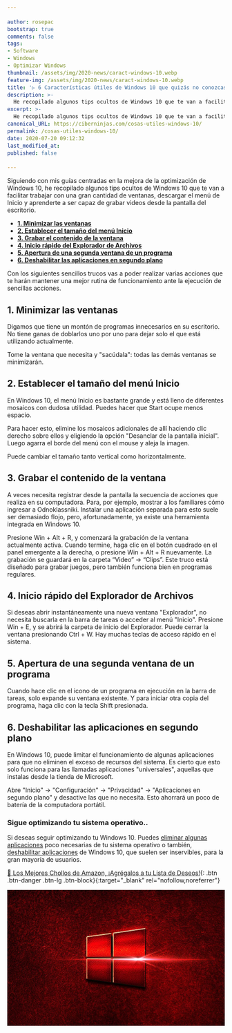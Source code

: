 ```yaml
---

author: rosepac
bootstrap: true
comments: false
tags:
- Software
- Windows
- Optimizar Windows
thumbnail: /assets/img/2020-news/caract-windows-10.webp
feature-img: /assets/img/2020-news/caract-windows-10.webp
title: '▷ 6 Características útiles de Windows 10 que quizás no conozcas'
description: >-
  He recopilado algunos tips ocultos de Windows 10 que te van a facilitar trabajar con una gran cantidad de ventanas, descargar el menú de Inicio y aprenderte a ser capaz de grabar videos desde la pantalla del escritorio.
excerpt: >-
  He recopilado algunos tips ocultos de Windows 10 que te van a facilitar trabajar con una gran cantidad de ventanas, descargar el menú de Inicio y aprenderte a ser capaz de grabar videos desde la pantalla del escritorio.
canonical_URL: https://ciberninjas.com/cosas-utiles-windows-10/
permalink: /cosas-utiles-windows-10/
date: 2020-07-20 09:12:32
last_modified_at: 
published: false

---
```


Siguiendo con mis guías centradas en la mejora de la optimización de Windows 10, he recopilado algunos tips ocultos de Windows 10 que te van a facilitar trabajar con una gran cantidad de ventanas, descargar el menú de Inicio y aprenderte a ser capaz de grabar videos desde la pantalla del escritorio.
- [**1. Minimizar las ventanas**](#1-minimizar-las-ventanas)
- [**2. Establecer el tamaño del menú Inicio**](#2-establecer-el-tamaño-del-menú-inicio)
- [**3. Grabar el contenido de la ventana**](#3-grabar-el-contenido-de-la-ventana)
- [**4. Inicio rápido del Explorador de Archivos**](#4-inicio-rápido-del-explorador-de-archivos)
- [**5. Apertura de una segunda ventana de un programa**](#5-apertura-de-una-segunda-ventana-de-un-programa)
- [**6. Deshabilitar las aplicaciones en segundo plano**](#6-deshabilitar-las-aplicaciones-en-segundo-plano)

Con los siguientes sencillos trucos vas a poder realizar varias acciones que te harán mantener una mejor rutina de funcionamiento ante la ejecución de sencillas acciones.

## **1. Minimizar las ventanas**

Digamos que tiene un montón de programas innecesarios en su escritorio. No tiene ganas de doblarlos uno por uno para dejar solo el que está utilizando actualmente.

Tome la ventana que necesita y "sacúdala": todas las demás ventanas se minimizarán.

## **2. Establecer el tamaño del menú Inicio**

En Windows 10, el menú Inicio es bastante grande y está lleno de diferentes mosaicos con dudosa utilidad. Puedes hacer que Start ocupe menos espacio.

Para hacer esto, elimine los mosaicos adicionales de allí haciendo clic derecho sobre ellos y eligiendo la opción "Desanclar de la pantalla inicial". Luego agarra el borde del menú con el mouse y aleja la imagen.

Puede cambiar el tamaño tanto vertical como horizontalmente.

## **3. Grabar el contenido de la ventana**

A veces necesita registrar desde la pantalla la secuencia de acciones que realiza en su computadora. Para, por ejemplo, mostrar a los familiares cómo ingresar a Odnoklassniki. Instalar una aplicación separada para esto suele ser demasiado flojo, pero, afortunadamente, ya existe una herramienta integrada en Windows 10.

Presione Win + Alt + R, y comenzará la grabación de la ventana actualmente activa. Cuando termine, haga clic en el botón cuadrado en el panel emergente a la derecha, o presione Win + Alt + R nuevamente. La grabación se guardará en la carpeta “Video” → “Clips”. Este truco está diseñado para grabar juegos, pero también funciona bien en programas regulares.

## **4. Inicio rápido del Explorador de Archivos**

Si deseas abrir instantáneamente una nueva ventana "Explorador", no necesita buscarla en la barra de tareas o acceder al menú "Inicio". Presione Win + E, y se abrirá la carpeta de inicio del Explorador. Puede cerrar la ventana presionando Ctrl + W. Hay muchas teclas de acceso rápido en el sistema.

## **5. Apertura de una segunda ventana de un programa**

Cuando hace clic en el icono de un programa en ejecución en la barra de tareas, solo expande su ventana existente. Y para iniciar otra copia del programa, haga clic con la tecla Shift presionada.

## **6. Deshabilitar las aplicaciones en segundo plano**

En Windows 10, puede limitar el funcionamiento de algunas aplicaciones para que no eliminen el exceso de recursos del sistema. Es cierto que esto solo funciona para las llamadas aplicaciones "universales", aquellas que instalas desde la tienda de Microsoft.

Abre "Inicio" → "Configuración" → "Privacidad" → "Aplicaciones en segundo plano" y desactive las que no necesita. Esto ahorrará un poco de batería de la computadora portátil.

### Sigue optimizando tu sistema operativo.. <!-- omit in toc -->

Si deseas seguir optimizando tu Windows 10. Puedes [eliminar algunas aplicaciones](https://ciberninjas.com/eliminar-aplicaciones-integradas-win10/) poco necesarias de tu sistema operativo o también, [deshabilitar aplicaciones](https://ciberninjas.com/8-componentes-eliminar-de-windows/) de Windows 10, que suelen ser inservibles, para la gran mayoría de usuarios.

[🛒 Los Mejores Chollos de Amazon, ¡Agrégalos a tu Lista de Deseos!](/amazon/ "Los Mejores Chollos de Amazon, Ofertas Flash, Black Monday y Amazon Prime Day"){: .btn .btn-danger .btn-lg .btn-block}{:target="_blank" rel="nofollow,noreferrer"}

![He recopilado algunos tips ocultos de Windows 10 que te van a facilitar trabajar con una gran cantidad de ventanas, descargar el menú de Inicio y aprenderte a ser capaz de grabar videos desde la pantalla del escritorio.](/assets/img/2020-news/caract-windows-10.webp "He recopilado algunos tips ocultos de Windows 10 que te van a facilitar trabajar con una gran cantidad de ventanas, descargar el menú de Inicio y aprenderte a ser capaz de grabar videos desde la pantalla del escritorio.")